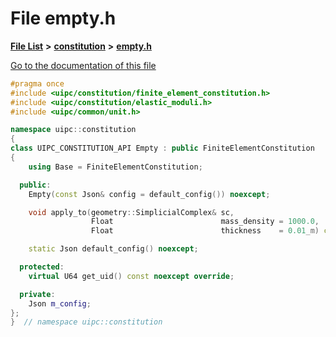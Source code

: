 

# File empty.h

[**File List**](files.md) **>** [**constitution**](dir_e6404e629433dfdedefe8b8f43f6234d.md) **>** [**empty.h**](empty_8h.md)

[Go to the documentation of this file](empty_8h.md)


```C++
#pragma once
#include <uipc/constitution/finite_element_constitution.h>
#include <uipc/constitution/elastic_moduli.h>
#include <uipc/common/unit.h>

namespace uipc::constitution
{
class UIPC_CONSTITUTION_API Empty : public FiniteElementConstitution
{
    using Base = FiniteElementConstitution;

  public:
    Empty(const Json& config = default_config()) noexcept;

    void apply_to(geometry::SimplicialComplex& sc,
                  Float                        mass_density = 1000.0,
                  Float                        thickness    = 0.01_m) const;

    static Json default_config() noexcept;

  protected:
    virtual U64 get_uid() const noexcept override;

  private:
    Json m_config;
};
}  // namespace uipc::constitution
```


